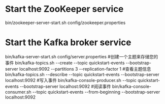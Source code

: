 # Start the ZooKeeper service
bin/zookeeper-server-start.sh config/zookeeper.properties
# Start the Kafka broker service
bin/kafka-server-start.sh config/server.properties
#创建一个主题来存储您的事件
bin/kafka-topics.sh --create --topic quickstart-events --bootstrap-server localhost:9092 --partitions 3 --replication-factor 1
#查看主题信息
bin/kafka-topics.sh --describe --topic quickstart-events --bootstrap-server localhost:9092
#写入事件
bin/kafka-console-producer.sh --topic quickstart-events --bootstrap-server localhost:9092
#阅读事件
bin/kafka-console-consumer.sh --topic quickstart-events --from-beginning --bootstrap-server localhost:9092